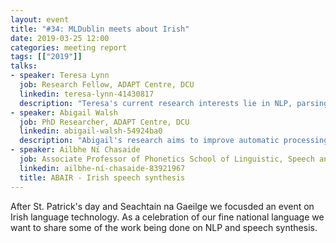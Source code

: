 ```yaml
---
layout: event
title: "#34: MLDublin meets about Irish"
date: 2019-03-25 12:00
categories: meeting report
tags: [["2019"]]
talks:
- speaker: Teresa Lynn
  job: Research Fellow, ADAPT Centre, DCU
  linkedin: teresa-lynn-41430817
  description: "Teresa's current research interests lie in NLP, parsing, treebank development and developing resources for Irish language technology."
- speaker: Abigail Walsh
  job: PhD Researcher, ADAPT Centre, DCU
  linkedin: abigail-walsh-54924ba0
  description: "Abigail's research aims to improve automatic processing of Irish multiword expressions (MWEs). Using machine learning methods to train systems capable of MWE discovery and identification, with the goal of enhancing Irish language parsers and other text processing tools."
- speaker: Ailbhe Ní Chasaide
  job: Associate Professor of Phonetics School of Linguistic, Speech and Communication Sciences, TCD
  linkedin: ailbhe-ní-chasaide-83921967
  title: ABAIR - Irish speech synthesis
---
```

After St. Patrick's day and Seachtain na Gaeilge we focusded an event on Irish language technology.
As a celebration of our fine national language we want to share some of the work being done on NLP and speech synthesis.
